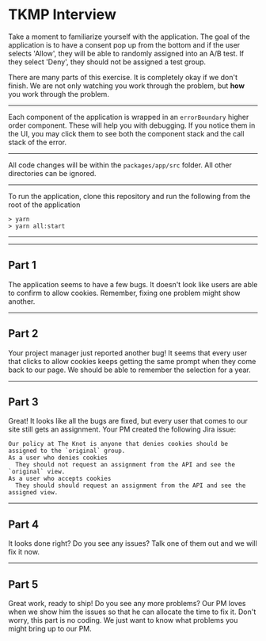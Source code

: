 # TKMP Interview
Take a moment to familiarize yourself with the application. The goal of the application is to have a consent pop up from the bottom and if the user selects 'Allow', they will be able to randomly assigned into an A/B test. If they select 'Deny', they should not be assigned a test group.

There are many parts of this exercise. It is completely okay if we don't finish. We are not only watching you work through the problem, but **how** you work through the problem.

---
Each component of the application is wrapped in an `errorBoundary` higher order component. These will help you with debugging. If you notice them in the UI, you may click them to see both the component stack and the call stack of the error.

---
All code changes will be within the `packages/app/src` folder. All other directories can be ignored.

---
To run the application, clone this repository and run the following from the root of the application
```
> yarn
> yarn all:start
```
---
---
## Part 1
The application seems to have a few bugs. It doesn't look like users are able to confirm to allow cookies. Remember, fixing one problem might show another.

---
## Part 2
Your project manager just reported another bug! It seems that every user that clicks to allow cookies keeps getting the same prompt when they come back to our page. We should be able to remember the selection for a year.

---
## Part 3
Great! It looks like all the bugs are fixed, but every user that comes to our site still gets an assignment. Your PM created the following Jira issue:
```
Our policy at The Knot is anyone that denies cookies should be assigned to the `original` group.
As a user who denies cookies
  They should not request an assignment from the API and see the `original` view.
As a user who accepts cookies
  They should should request an assignment from the API and see the assigned view.
```
---
## Part 4
It looks done right? Do you see any issues? Talk one of them out and we will fix it now.

---
## Part 5
Great work, ready to ship! Do you see any more problems? Our PM loves when we show him the issues so that he can allocate the time to fix it. Don't worry, this part is no coding. We just want to know what problems you might bring up to our PM.
